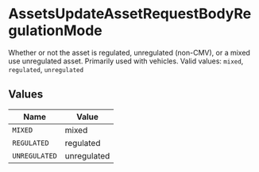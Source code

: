 # AssetsUpdateAssetRequestBodyRegulationMode

Whether or not the asset is regulated, unregulated (non-CMV), or a mixed use unregulated asset. Primarily used with vehicles.  Valid values: `mixed`, `regulated`, `unregulated`


## Values

| Name          | Value         |
| ------------- | ------------- |
| `MIXED`       | mixed         |
| `REGULATED`   | regulated     |
| `UNREGULATED` | unregulated   |